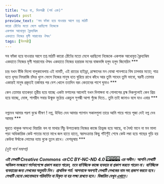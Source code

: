 ```yaml
---
title: "স্ব১৪ বা, দিনপঞ্জী (পর্ব এক)"
layout: post
preview_text: 'সব ফাঁকা হয়ে যাওয়ার আগে তপ্ত মাঠটি
কারো ঠোঁটের মতো মেলে ধরছিলো নিজেকে
একপাক আধোবৃত্ত ক্লৈব্যঝিম
একহাতে নিজের মৃগী সারানোর ঔষধ'
tags: [দিনপঞ্জী]
---
```

সব ফাঁকা হয়ে যাওয়ার আগে তপ্ত মাঠটি
কারো ঠোঁটের মতো মেলে ধরছিলো নিজেকে
একপাক আধোবৃত্ত ক্লৈব্যঝিম
একহাতে নিজের মৃগী সারানোর ঔষধ
একহাতে নিজের হন্তারক মনের
বাজভঙ্গি
হলুদ হলুদ জিমেরিন
	***
&nbsp;
&nbsp;
&nbsp;

চন্দ্র যখন উঁকি দিলো
বালুকাবেলায়
এই নামটি, এই রাতের
হাইড্রা, দ্রাক্ষাদের মন বোঝা
পানপাত্রে বিষ ঢালবার মতো;
গাত্র হতে ধূসর নিমরাজি চাঁদর
খুলে ফেলে
নিজের মানুষ হাত ঘুরিয়ে
রাখে কাঁধে
আর তুমি সাহেব
তুমি ভাবো, ঘরনী তোমার একান্তই
মানুষ প্রকৃতই তর্জমার
পর
বেশ খোলে
ততদিন বরং কেতাবের পাশে
ঘুমাও
	***
&nbsp;
&nbsp;
&nbsp;

কেন তোমার হাতকড়া তূরীয়
হয়ে যাচ্ছে
একটা মশালের আলোই যখন
দিগাঙ্গনা
বা গোলাপের ব্রহ্ম দিকগুলোই
কেন প্রিয় হয়ে যাচ্ছে,
দোস্ত, শাগরীদ সবার উন্মুক্ত মুঠোয়
একচুল সুগন্ধী আশা
গুঁজে দিতে..
তুমি তাই জানাও
বলে যাও এবার
	***
&nbsp;
&nbsp;
&nbsp;

নগ্নদেব আমার পরশ বুঝে
ভীষণ !
নগ্ন, উত্থিত দেব আমার
প্যাগান সকালগুলা
তারে আমি পায়ে পায়ে
পূজা দেই
নগ্ন দেব আমার
	***
&nbsp;
&nbsp;
&nbsp;

ঘুরতে থাকুক অসংখ্য বিয়ারিং বল
যা মাথার নিঁচু উপত্যকায় নিজের কাজে
ত্রিভুজ হয়ে আছে, বা দৈর্ঘ্য মানে না মন
মালা পড়া অধিকারিক
কেউ পাতার মতো মাখে জল
হাতে হাতে, স্বরসংক্রান্ত কিছু
গাঁইগুঁই শেষে কেউ
লম্বা হয়ে গাছের গুড়ি হয়
কেউবা ঈর্ষাকে লোমের ন্যায়
বুকে তুলে রাখে।
বেশভূষায়
	***

_(দুই পর্বে সমাপ্য)_
&nbsp;
&nbsp;
&nbsp;
&nbsp;
&nbsp;




**_এই লেখাটি  Creative Commons এর CC BY-NC-ND 4.0 ![CCBY4](/assets/images/ccbyncnd.png)  এর অধীন। আপনি লেখাটি অবিকল সংস্করণে শর্তসাপেক্ষে  প্রকাশ করতে পারেন,_**
**_তবে বাণিজ্যিক কাজে ব্যবহার বা প্রকাশ করতে পারেন না। বাণিজ্যিক ব্যবহারের জন্য লেখকের অনুমতি নিন।_**
**_প্রাথমিক শর্ত:  আপনাকে অবশ্যই লেখাটি লেখকের নাম সহ প্রকাশ করতে হবে। লেখাটি যেনো কোনোভাবে পরিবর্তিত বা বিকৃত না  হয় লক্ষ্য রাখতে হবে।_**
**_বিস্তারিত দেখুন [এখানে](https://creativecommons.org/licenses/by-nc-nd/4.0/)।_**

